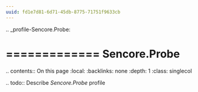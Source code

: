 ```yaml
---
uuid: fd1e7d81-6d71-45db-8775-71751f9633cb
---
```

.. _profile-Sencore.Probe:

=============
Sencore.Probe
=============

.. contents:: On this page
    :local:
    :backlinks: none
    :depth: 1
    :class: singlecol

.. todo::
    Describe *Sencore.Probe* profile

